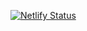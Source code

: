[![Netlify Status](https://api.netlify.com/api/v1/badges/b7b6731e-0f3c-48df-a74b-a316899b5904/deploy-status)](https://app.netlify.com/sites/essencelang/deploys)